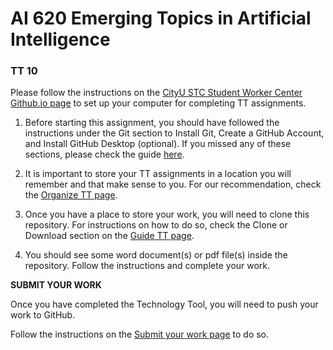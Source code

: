 #  AI 620 Emerging Topics in Artificial Intelligence

### TT 10


Please follow the instructions on the [CityU STC Student Worker Center Github.io page](https://cityuseattle.github.io/) to set up your computer for completing TT assignments. 

1. Before starting this assignment, you should have followed the instructions under the Git section to Install Git, Create a GitHub Account, and Install GitHub Desktop (optional). If you missed any of these sections, please check the guide [here](https://cityuseattle.github.io/docs/git).

2. It is important to store your TT assignments in a location you will remember and that make sense to you. For our recommendation, check the [Organize TT page](https://cityuseattle.github.io/docs/hoporhos/organization/).

3. Once you have a place to store your work, you will need to clone this repository. For instructions on how to do so, check the Clone or Download section on the [Guide TT page](https://cityuseattle.github.io/docs/hoporhos/guide/).

4. You should see some word document(s) or pdf file(s) inside the repository. Follow the instructions and complete your work. 

<strong>SUBMIT YOUR WORK </strong>

Once you have completed the Technology Tool, you will need to push your work to GitHub.

Follow the instructions on the [Submit your work page](https://cityuseattle.github.io/docs/hoporhos/submit/) to do so.

